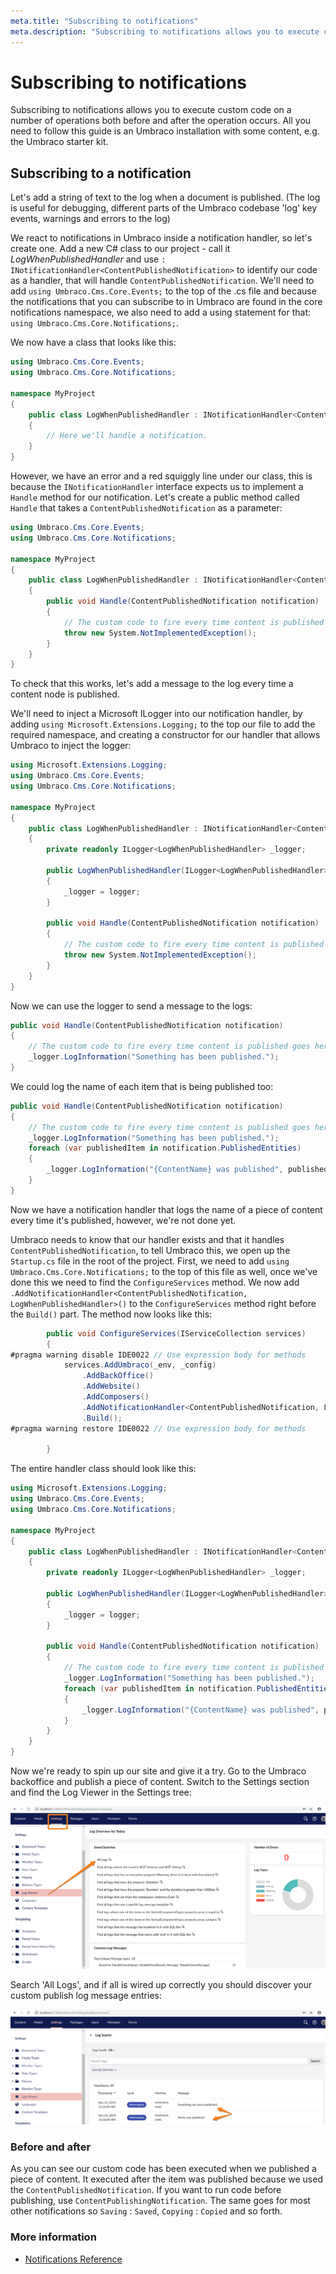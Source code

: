 ```yaml
---
meta.title: "Subscribing to notifications"
meta.description: "Subscribing to notifications allows you to execute custom code on a number of operations both before and after the operation occurs"
---
```


# Subscribing to notifications

Subscribing to notifications allows you to execute custom code on a number of operations both before and after the operation occurs. All you need to follow this guide is an Umbraco installation with some content, e.g. the Umbraco starter kit.

## Subscribing to a notification

Let's add a string of text to the log when a document is published. (The log is useful for debugging, different parts of the Umbraco codebase 'log' key events, warnings and errors to the log)

We react to notifications in Umbraco inside a notification handler, so let's create one. Add a new C# class to our project - call it *LogWhenPublishedHandler* and use `: INotificationHandler<ContentPublishedNotification>` to identify our code as a handler, that will handle `ContentPublishedNotification`. We'll need to add `using Umbraco.Cms.Core.Events;` to the top of the .cs file and because the notifications that you can subscribe to in Umbraco are found in the core notifications namespace, we also need to add a using statement for that: `using Umbraco.Cms.Core.Notifications;`.

We now have a class that looks like this:

```c#
using Umbraco.Cms.Core.Events;
using Umbraco.Cms.Core.Notifications;

namespace MyProject
{
    public class LogWhenPublishedHandler : INotificationHandler<ContentPublishedNotification>
    {
        // Here we'll handle a notification.
    }
}
```

However, we have an error and a red squiggly line under our class, this is because the `INotificationHandler` interface expects us to implement a `Handle` method for our notification. Let's create a public method called `Handle` that takes a `ContentPublishedNotification` as a parameter:

```c#
using Umbraco.Cms.Core.Events;
using Umbraco.Cms.Core.Notifications;

namespace MyProject
{
    public class LogWhenPublishedHandler : INotificationHandler<ContentPublishedNotification>
    {
        public void Handle(ContentPublishedNotification notification)
        {
            // The custom code to fire every time content is published goes here!
            throw new System.NotImplementedException();
        }
    }
}
```

To check that this works, let's add a message to the log every time a content node is published.

We'll need to inject a Microsoft ILogger into our notification handler, by adding `using Microsoft.Extensions.Logging;` to the top our file to add the required namespace, and creating a constructor for our handler that allows Umbraco to inject the logger:

```C#
using Microsoft.Extensions.Logging;
using Umbraco.Cms.Core.Events;
using Umbraco.Cms.Core.Notifications;

namespace MyProject
{
    public class LogWhenPublishedHandler : INotificationHandler<ContentPublishedNotification>
    {
        private readonly ILogger<LogWhenPublishedHandler> _logger;

        public LogWhenPublishedHandler(ILogger<LogWhenPublishedHandler> logger)
        {
            _logger = logger;
        }
        
        public void Handle(ContentPublishedNotification notification)
        {
            // The custom code to fire every time content is published goes here!
            throw new System.NotImplementedException();
        }
    }
}
```

Now we can use the logger to send a message to the logs:

```C#
public void Handle(ContentPublishedNotification notification)
{
    // The custom code to fire every time content is published goes here!
    _logger.LogInformation("Something has been published.");
}
```

We could log the name of each item that is being published too:

```C#
public void Handle(ContentPublishedNotification notification)
{
    // The custom code to fire every time content is published goes here!
    _logger.LogInformation("Something has been published.");
    foreach (var publishedItem in notification.PublishedEntities)
    {
        _logger.LogInformation("{ContentName} was published", publishedItem.Name);
    }
}
```

Now we have a notification handler that logs the name of a piece of content every time it's published, however, we're not done yet.

Umbraco needs to know that our handler exists and that it handles `ContentPublishedNotification`, to tell Umbraco this, we open up the `Startup.cs` file in the root of the project. First, we need to add `using Umbraco.Cms.Core.Notifications;` to the top of this file as well, once we've done this we need to find the `ConfigureServices` method. We now add `.AddNotificationHandler<ContentPublishedNotification, LogWhenPublishedHandler>()` to the `ConfigureServices` method right before the `Build()` part. The method now looks like this:

```c#
        public void ConfigureServices(IServiceCollection services)
        {
#pragma warning disable IDE0022 // Use expression body for methods
            services.AddUmbraco(_env, _config)
                .AddBackOffice()             
                .AddWebsite()
                .AddComposers()
                .AddNotificationHandler<ContentPublishedNotification, LogWhenPublishedHandler>()
                .Build();
#pragma warning restore IDE0022 // Use expression body for methods

        }
```

The entire handler class should look like this:

```csharp
using Microsoft.Extensions.Logging;
using Umbraco.Cms.Core.Events;
using Umbraco.Cms.Core.Notifications;

namespace MyProject
{
    public class LogWhenPublishedHandler : INotificationHandler<ContentPublishedNotification>
    {
        private readonly ILogger<LogWhenPublishedHandler> _logger;

        public LogWhenPublishedHandler(ILogger<LogWhenPublishedHandler> logger)
        {
            _logger = logger;
        }
        
        public void Handle(ContentPublishedNotification notification)
        {
            // The custom code to fire every time content is published goes here!
            _logger.LogInformation("Something has been published.");
            foreach (var publishedItem in notification.PublishedEntities)
            {
                _logger.LogInformation("{ContentName} was published", publishedItem.Name);
            }
        }
    }
}
```

Now we're ready to spin up our site and give it a try. Go to the Umbraco backoffice and publish a piece of content. Switch to the Settings section and find the Log Viewer in the Settings tree:

![Log Viewer](images/log-viewer.png)

Search 'All Logs', and if all is wired up correctly you should discover your custom publish log message entries:

![Messages in Log](images/log-messages.png)

### Before and after

As you can see our custom code has been executed when we published a piece of content. It executed after the item was published because we used the `ContentPublishedNotification`. If you want to run code before publishing, use `ContentPublishingNotification`. The same goes for most other notifications so `Saving` : `Saved`, `Copying` : `Copied` and so forth.

### More information

- [Notifications Reference](../../reference/notifications/README.md)
